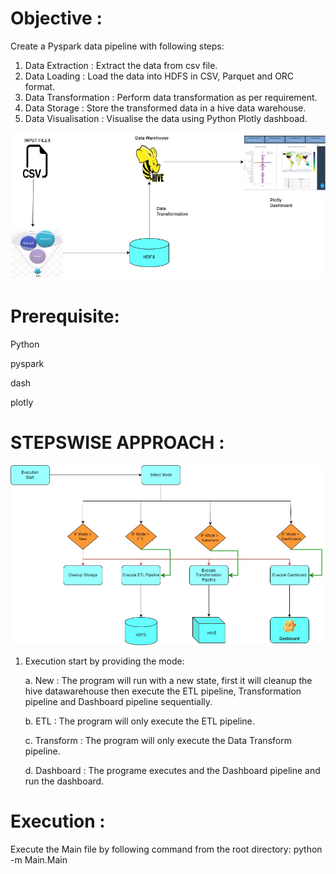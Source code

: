 # Objective :

Create a Pyspark data pipeline with following steps:
1. Data Extraction : Extract the data from csv file.
2. Data Loading : Load the data into HDFS in CSV, Parquet and ORC format.
3. Data Transformation : Perform data transformation as per requirement.
4. Data Storage : Store the transformed data in a hive data warehouse.
5. Data Visualisation : Visualise the data using Python Plotly dashboad.

![Alt text](TokyoWorkflow.jpg) 

# Prerequisite:
Python

pyspark

dash

plotly

# STEPSWISE APPROACH :
![Alt text](TokyoStepwise.jpg) 
1. Execution start by providing the mode:

    a. New : The program will run with a new state, first it will cleanup the hive datawarehouse then execute the ETL pipeline, Transformation pipeline and Dashboard pipeline sequentially.

    b. ETL : The program will only execute the ETL pipeline.

    c. Transform : The program will only execute the Data Transform pipeline.

    d. Dashboard : The programe executes and the Dashboard pipeline and run the dashboard.

# Execution :
Execute the Main file by following command from the root directory:
python -m Main.Main
